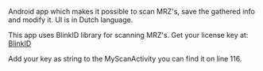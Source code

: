 Android app which makes it possible to scan MRZ's, save the gathered info and modify it. UI is in Dutch language.

This app uses BlinkID library for scanning MRZ's.
Get your license key at: [BlinkID](https://microblink.com/en/products/blinkID)

Add your key as string to the MyScanActivity you can find it on line 116.